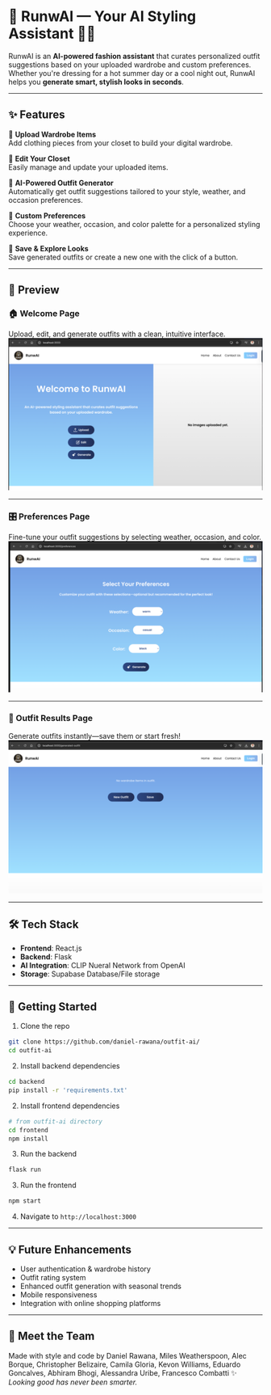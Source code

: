 
# 🧠 RunwAI — Your AI Styling Assistant 👗👟

RunwAI is an **AI-powered fashion assistant** that curates personalized outfit suggestions based on your uploaded wardrobe and custom preferences. Whether you're dressing for a hot summer day or a cool night out, RunwAI helps you **generate smart, stylish looks in seconds**.

---

## ✨ Features

🔹 **Upload Wardrobe Items**  
Add clothing pieces from your closet to build your digital wardrobe.

🔹 **Edit Your Closet**  
Easily manage and update your uploaded items.

🔹 **AI-Powered Outfit Generator**  
Automatically get outfit suggestions tailored to your style, weather, and occasion preferences.

🔹 **Custom Preferences**  
Choose your weather, occasion, and color palette for a personalized styling experience.

🔹 **Save & Explore Looks**  
Save generated outfits or create a new one with the click of a button.

---

## 📸 Preview

### 🏠 Welcome Page  
Upload, edit, and generate outfits with a clean, intuitive interface.  
![Welcome Page](https://raw.githubusercontent.com/Milestoocutt/outfit-ai/f1a8959940a343eb6659427d6d0d8fdce8ea7ce4/Screenshot%202025-04-07%20171719.png)

---

### 🎛️ Preferences Page  
Fine-tune your outfit suggestions by selecting weather, occasion, and color.  
![Preferences Page](https://raw.githubusercontent.com/Milestoocutt/outfit-ai/f1a8959940a343eb6659427d6d0d8fdce8ea7ce4/Screenshot%202025-04-07%20171556.png)

---

### 👕 Outfit Results Page  
Generate outfits instantly—save them or start fresh!  
![Generated Outfit Page](https://raw.githubusercontent.com/Milestoocutt/outfit-ai/f1a8959940a343eb6659427d6d0d8fdce8ea7ce4/Screenshot%202025-04-07%20171455.png)

---

## 🛠️ Tech Stack

- **Frontend**: React.js  
- **Backend**: Flask
- **AI Integration**: CLIP Nueral Network from OpenAI 
- **Storage**: Supabase Database/File storage

---

## 🚀 Getting Started

1. Clone the repo  
```bash
git clone https://github.com/daniel-rawana/outfit-ai/
cd outfit-ai
```

2. Install backend dependencies  
```bash
cd backend
pip install -r 'requirements.txt'
```

2. Install frontend dependencies  
```bash
# from outfit-ai directory
cd frontend
npm install
```

3. Run the backend  
```bash
flask run
```

3. Run the frontend  
```bash
npm start
```

4. Navigate to `http://localhost:3000`

---

## 💡 Future Enhancements

- User authentication & wardrobe history  
- Outfit rating system  
- Enhanced outfit generation with seasonal trends  
- Mobile responsiveness  
- Integration with online shopping platforms

---

## 🧵 Meet the Team

Made with style and code by Daniel Rawana, Miles Weatherspoon, Alec Borque, Christopher Belizaire, Camila Gloria, Kevon Williams, Eduardo Goncalves, Abhiram Bhogi, Alessandra Uribe, Francesco Combatti ✨  
*Looking good has never been smarter.*

